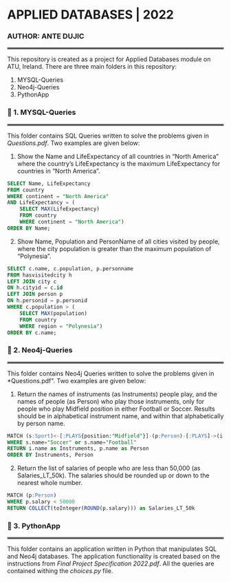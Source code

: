 # APPLIED DATABASES | 2022
### AUTHOR: ANTE DUJIC
<hr style="border:2px solid gray"> </hr>

This repository is created as a project for Applied Databases module on ATU, Ireland. There are three main folders in this repository:
1. MYSQL-Queries
2. Neo4j-Queries
3. PythonApp

    
### :file_folder: 1. MYSQL-Queries
<hr style="border:2px solid gray"> </hr>

This folder contains SQL Queries written to solve the problems given in *Questions.pdf*. Two examples are given below:

1. Show the Name and LifeExpectancy of all countries in “North America” where the country’s LifeExpectancy is the maximum LifeExpectancy for countries in “North America”.

```sql
SELECT Name, LifeExpectancy 
FROM country 
WHERE continent = "North America" 
AND LifeExpectancy = (
	SELECT MAX(LifeExpectancy)
	FROM country 
	WHERE continent = "North America") 
ORDER BY Name;
```


2. Show Name, Population and PersonName of all cities visited by people, where the city population is greater than the maximum population of “Polynesia”.

```sql
SELECT c.name, c.population, p.personname
FROM hasvisitedcity h
LEFT JOIN city c
ON h.cityid = c.id
LEFT JOIN person p
ON h.personid = p.personid
WHERE c.population > (
	SELECT MAX(population) 
	FROM country
	WHERE region = "Polynesia")
ORDER BY c.name;
```

### :file_folder: 2. Neo4j-Queries
<hr style="border:2px solid gray"> </hr>

This folder contains Neo4j Queries written to solve the problems given in *Questions.pdf". Two examples are given below:

1. Return the names of instruments (as Instruments) people play, and the names of people (as Person) who play those instruments, only for people who play Midfield position in either Football or Soccer.
Results should be in alphabetical instrument name, and within that alphabetically by person name.

```sql
MATCH (s:Sport)<-[:PLAYS{position:"Midfield"}]-(p:Person)-[:PLAYS]->(i:Instrument)
WHERE s.name="Soccer" or s.name="Football"
RETURN i.name as Instruments, p.name as Person
ORDER BY Instruments, Person
```

2. Return the list of salaries of people who are less than 50,000 (as Salaries_LT_50k). The salaries should be rounded up or down to the nearest whole number. 

```sql
MATCH (p:Person)
WHERE p.salary < 50000
RETURN COLLECT(toInteger(ROUND(p.salary))) as Salaries_LT_50k
```

### :file_folder: 3. PythonApp
<hr style="border:2px solid gray"> </hr>

This folder contains an application written in Python that manipulates SQL and Neo4j databases. The application functionality is created based on the instructions from *Final Project Specification 2022.pdf*. All the queries are contained withing the *choices.py* file. 
